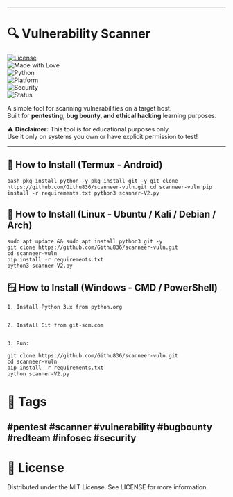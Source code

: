 


---

# 🔍 Vulnerability Scanner

[![License](https://img.shields.io/badge/license-MIT-green.svg)](LICENSE)  
![Made with Love](https://img.shields.io/badge/Made%20with-%F0%9F%92%9B-red.svg)  
![Python](https://img.shields.io/badge/Python-3.x-blue.svg)  
![Platform](https://img.shields.io/badge/Platform-Linux%20%7C%20Windows%20%7C%20Android-lightgrey.svg)  
![Security](https://img.shields.io/badge/Security-Scanner-blue.svg)  
![Status](https://img.shields.io/badge/Status-Stable-brightgreen.svg)  

A simple tool for scanning vulnerabilities on a target host.  
Built for **pentesting, bug bounty, and ethical hacking** learning purposes.  

⚠️ **Disclaimer:** This tool is for educational purposes only.  
Use it only on systems you own or have explicit permission to test!  

---

## 📲 How to Install (Termux - Android)
``bash
pkg install python -y
pkg install git -y
git clone https://github.com/Githu836/scanneer-vuln.git
cd scanneer-vuln
pip install -r requirements.txt
python3 scanner-V2.py
``

## 🐧 How to Install (Linux - Ubuntu / Kali / Debian / Arch)
```
sudo apt update && sudo apt install python3 git -y
git clone https://github.com/Githu836/scanneer-vuln.git
cd scanneer-vuln
pip install -r requirements.txt
python3 scanner-V2.py
```

## 🪟 How to Install (Windows - CMD / PowerShell)
```
1. Install Python 3.x from python.org


2. Install Git from git-scm.com


3. Run:

git clone https://github.com/Githu836/scanneer-vuln.git
cd scanneer-vuln
pip install -r requirements.txt
python scanner-V2.py
```

# 📎 Tags


#pentest #scanner #vulnerability #bugbounty #redteam #infosec #security
---

# 📖 License



Distributed under the MIT License.
See LICENSE for more information.



